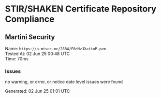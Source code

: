 # STIR/SHAKEN Certificate Repository Compliance

## Martini Security

Name: `https://p.mtsec.me/2884/F0dNzJXaikoP.pem`\
Tested At: 02 Jun 25 00:48 UTC\
Time: 70ms

### Issues

no warning, or error, or notice date level issues were found

Generated: 02 Jun 25 01:01 UTC